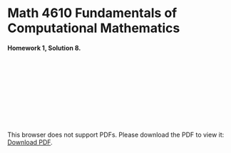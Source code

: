 # Math 4610 Fundamentals of Computational Mathematics
**Homework 1, Solution 8.**
  
<object data="https://github.com/gbmitchell/math4610/blob/master/HW1/IVP.pdf" type="application/pdf" width="700px" height="700px">
    <embed src="https://github.com/gbmitchell/math4610/blob/master/HW1/IVP.pdf">
        <p>This browser does not support PDFs. Please download the PDF to view it: <a href="https://github.com/gbmitchell/math4610/blob/master/HW1/IVP.pdf">Download PDF</a>.</p>
    </embed>
</object>
